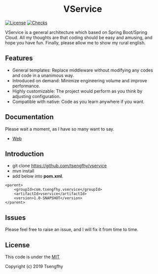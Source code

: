 <h1 align="center">VService</h1>

[![License](https://img.shields.io/github/license/tsengfhy/vservice.svg?color=green)](https://opensource.org/licenses/MIT)
[![Checks](https://img.shields.io/github/status/contexts/pulls/tsengfhy/vservice/1110.svg)](https://github.com/tsengfhy/vservice/issues)

VService is a general architecture which based on Spring Boot/Spring Cloud. All my thoughts are that coding should be easy and amusing, and hope you have fun. Finally, please allow me to show my rural english.

## Features

- General templates: Replace middleware without modifying any codes and code in a unanimous way.
- Introduced on demand: Minimize engineering volume and improve performance.
- Highly customizable: The project would perform as you think by adjusting configuration.
- Compatible with native: Code as you learn anywhere if you want.

## Documentation

Please wait a moment, as I have so many want to say.

- [Web](vservice-basic-web/README.md)

## Introduction

- git clone https://github.com/tsengfhy/vservice
- mvn install
- add below into **pom.xml**.

```
<parent>
    <groupId>com.tsengfhy.vservice</groupId>
    <artifactId>vservice</artifactId>
    <version>1.0-SNAPSHOT</version>
</parent>
```

## Issues

Please feel free to raise an issue, and I will fix it from time to time.

## License

This code is under the [MIT](LICENSE)

Copyright (c) 2019 Tsengfhy
